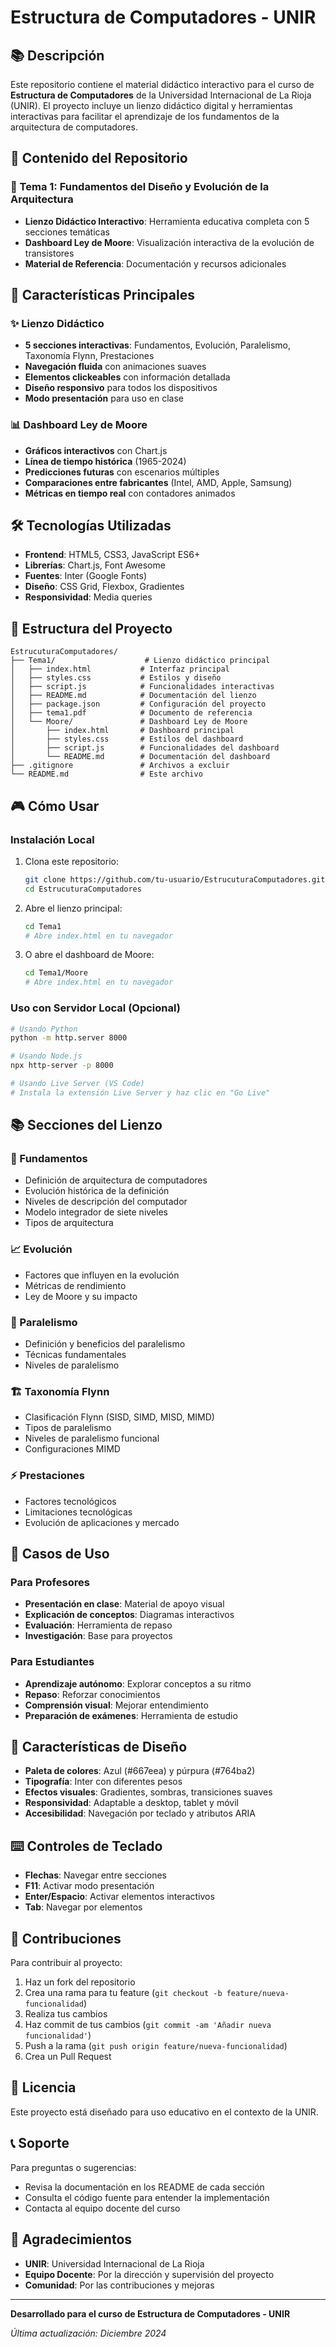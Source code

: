 # Estructura de Computadores - UNIR

## 📚 Descripción

Este repositorio contiene el material didáctico interactivo para el curso de **Estructura de Computadores** de la Universidad Internacional de La Rioja (UNIR). El proyecto incluye un lienzo didáctico digital y herramientas interactivas para facilitar el aprendizaje de los fundamentos de la arquitectura de computadores.

## 🎯 Contenido del Repositorio

### 📖 Tema 1: Fundamentos del Diseño y Evolución de la Arquitectura
- **Lienzo Didáctico Interactivo**: Herramienta educativa completa con 5 secciones temáticas
- **Dashboard Ley de Moore**: Visualización interactiva de la evolución de transistores
- **Material de Referencia**: Documentación y recursos adicionales

## 🚀 Características Principales

### ✨ Lienzo Didáctico
- **5 secciones interactivas**: Fundamentos, Evolución, Paralelismo, Taxonomía Flynn, Prestaciones
- **Navegación fluida** con animaciones suaves
- **Elementos clickeables** con información detallada
- **Diseño responsivo** para todos los dispositivos
- **Modo presentación** para uso en clase

### 📊 Dashboard Ley de Moore
- **Gráficos interactivos** con Chart.js
- **Línea de tiempo histórica** (1965-2024)
- **Predicciones futuras** con escenarios múltiples
- **Comparaciones entre fabricantes** (Intel, AMD, Apple, Samsung)
- **Métricas en tiempo real** con contadores animados

## 🛠️ Tecnologías Utilizadas

- **Frontend**: HTML5, CSS3, JavaScript ES6+
- **Librerías**: Chart.js, Font Awesome
- **Fuentes**: Inter (Google Fonts)
- **Diseño**: CSS Grid, Flexbox, Gradientes
- **Responsividad**: Media queries

## 📁 Estructura del Proyecto

```
EstrucuturaComputadores/
├── Tema1/                    # Lienzo didáctico principal
│   ├── index.html           # Interfaz principal
│   ├── styles.css           # Estilos y diseño
│   ├── script.js            # Funcionalidades interactivas
│   ├── README.md            # Documentación del lienzo
│   ├── package.json         # Configuración del proyecto
│   ├── tema1.pdf            # Documento de referencia
│   └── Moore/               # Dashboard Ley de Moore
│       ├── index.html       # Dashboard principal
│       ├── styles.css       # Estilos del dashboard
│       ├── script.js        # Funcionalidades del dashboard
│       └── README.md        # Documentación del dashboard
├── .gitignore               # Archivos a excluir
└── README.md                # Este archivo
```

## 🎮 Cómo Usar

### Instalación Local
1. Clona este repositorio:
   ```bash
   git clone https://github.com/tu-usuario/EstrucuturaComputadores.git
   cd EstrucuturaComputadores
   ```

2. Abre el lienzo principal:
   ```bash
   cd Tema1
   # Abre index.html en tu navegador
   ```

3. O abre el dashboard de Moore:
   ```bash
   cd Tema1/Moore
   # Abre index.html en tu navegador
   ```

### Uso con Servidor Local (Opcional)
```bash
# Usando Python
python -m http.server 8000

# Usando Node.js
npx http-server -p 8000

# Usando Live Server (VS Code)
# Instala la extensión Live Server y haz clic en "Go Live"
```

## 📚 Secciones del Lienzo

### 🔧 Fundamentos
- Definición de arquitectura de computadores
- Evolución histórica de la definición
- Niveles de descripción del computador
- Modelo integrador de siete niveles
- Tipos de arquitectura

### 📈 Evolución
- Factores que influyen en la evolución
- Métricas de rendimiento
- Ley de Moore y su impacto

### 🔗 Paralelismo
- Definición y beneficios del paralelismo
- Técnicas fundamentales
- Niveles de paralelismo

### 🏗️ Taxonomía Flynn
- Clasificación Flynn (SISD, SIMD, MISD, MIMD)
- Tipos de paralelismo
- Niveles de paralelismo funcional
- Configuraciones MIMD

### ⚡ Prestaciones
- Factores tecnológicos
- Limitaciones tecnológicas
- Evolución de aplicaciones y mercado

## 🎯 Casos de Uso

### Para Profesores
- **Presentación en clase**: Material de apoyo visual
- **Explicación de conceptos**: Diagramas interactivos
- **Evaluación**: Herramienta de repaso
- **Investigación**: Base para proyectos

### Para Estudiantes
- **Aprendizaje autónomo**: Explorar conceptos a su ritmo
- **Repaso**: Reforzar conocimientos
- **Comprensión visual**: Mejorar entendimiento
- **Preparación de exámenes**: Herramienta de estudio

## 🎨 Características de Diseño

- **Paleta de colores**: Azul (#667eea) y púrpura (#764ba2)
- **Tipografía**: Inter con diferentes pesos
- **Efectos visuales**: Gradientes, sombras, transiciones suaves
- **Responsividad**: Adaptable a desktop, tablet y móvil
- **Accesibilidad**: Navegación por teclado y atributos ARIA

## ⌨️ Controles de Teclado

- **Flechas**: Navegar entre secciones
- **F11**: Activar modo presentación
- **Enter/Espacio**: Activar elementos interactivos
- **Tab**: Navegar por elementos

## 🤝 Contribuciones

Para contribuir al proyecto:

1. Haz un fork del repositorio
2. Crea una rama para tu feature (`git checkout -b feature/nueva-funcionalidad`)
3. Realiza tus cambios
4. Haz commit de tus cambios (`git commit -am 'Añadir nueva funcionalidad'`)
5. Push a la rama (`git push origin feature/nueva-funcionalidad`)
6. Crea un Pull Request

## 📄 Licencia

Este proyecto está diseñado para uso educativo en el contexto de la UNIR.

## 📞 Soporte

Para preguntas o sugerencias:
- Revisa la documentación en los README de cada sección
- Consulta el código fuente para entender la implementación
- Contacta al equipo docente del curso

## 🙏 Agradecimientos

- **UNIR**: Universidad Internacional de La Rioja
- **Equipo Docente**: Por la dirección y supervisión del proyecto
- **Comunidad**: Por las contribuciones y mejoras

---

**Desarrollado para el curso de Estructura de Computadores - UNIR**

*Última actualización: Diciembre 2024*
